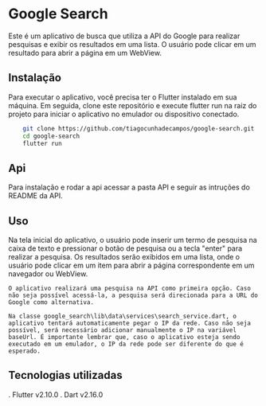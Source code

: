 # Google Search

Este é um aplicativo de busca que utiliza a API do Google para realizar pesquisas e exibir os resultados em uma lista. O usuário pode clicar em um resultado para abrir a página em um WebView.

## Instalação

Para executar o aplicativo, você precisa ter o Flutter instalado em sua máquina. Em seguida, clone este repositório e execute flutter run na raiz do projeto para iniciar o aplicativo no emulador ou dispositivo conectado.

```bash
    git clone https://github.com/tiagocunhadecampos/google-search.git
    cd google-search
    flutter run
```

## Api

Para instalação e rodar a api acessar a pasta API e seguir as intruções do README da API.

## Uso

Na tela inicial do aplicativo, o usuário pode inserir um termo de pesquisa na caixa de texto e pressionar o botão de pesquisa ou a tecla "enter" para realizar a pesquisa. Os resultados serão exibidos em uma lista, onde o usuário pode clicar em um item para abrir a página correspondente em um navegador ou WebView.

```O aplicativo realizará uma pesquisa na API como primeira opção. Caso não seja possível acessá-la, a pesquisa será direcionada para a URL do Google como alternativa.```

```Na classe google_search\lib\data\services\search_service.dart, o aplicativo tentará automaticamente pegar o IP da rede. Caso não seja possível, será necessário adicionar manualmente o IP na variável baseUrl. É importante lembrar que, caso o aplicativo esteja sendo executado em um emulador, o IP da rede pode ser diferente do que é esperado.```

## Tecnologias utilizadas

. Flutter v2.10.0
. Dart v2.16.0
